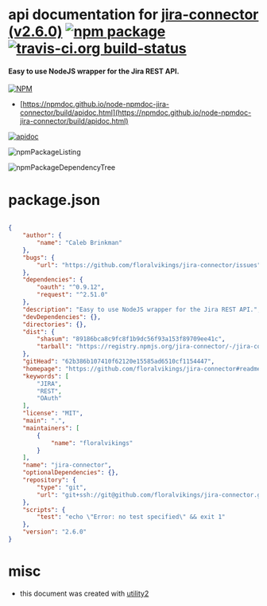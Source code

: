 # api documentation for  [jira-connector (v2.6.0)](https://github.com/floralvikings/jira-connector#readme)  [![npm package](https://img.shields.io/npm/v/npmdoc-jira-connector.svg?style=flat-square)](https://www.npmjs.org/package/npmdoc-jira-connector) [![travis-ci.org build-status](https://api.travis-ci.org/npmdoc/node-npmdoc-jira-connector.svg)](https://travis-ci.org/npmdoc/node-npmdoc-jira-connector)
#### Easy to use NodeJS wrapper for the Jira REST API.

[![NPM](https://nodei.co/npm/jira-connector.png?downloads=true&downloadRank=true&stars=true)](https://www.npmjs.com/package/jira-connector)

- [https://npmdoc.github.io/node-npmdoc-jira-connector/build/apidoc.html](https://npmdoc.github.io/node-npmdoc-jira-connector/build/apidoc.html)

[![apidoc](https://npmdoc.github.io/node-npmdoc-jira-connector/build/screenCapture.buildCi.browser.%252Ftmp%252Fbuild%252Fapidoc.html.png)](https://npmdoc.github.io/node-npmdoc-jira-connector/build/apidoc.html)

![npmPackageListing](https://npmdoc.github.io/node-npmdoc-jira-connector/build/screenCapture.npmPackageListing.svg)

![npmPackageDependencyTree](https://npmdoc.github.io/node-npmdoc-jira-connector/build/screenCapture.npmPackageDependencyTree.svg)



# package.json

```json

{
    "author": {
        "name": "Caleb Brinkman"
    },
    "bugs": {
        "url": "https://github.com/floralvikings/jira-connector/issues"
    },
    "dependencies": {
        "oauth": "^0.9.12",
        "request": "^2.51.0"
    },
    "description": "Easy to use NodeJS wrapper for the Jira REST API.",
    "devDependencies": {},
    "directories": {},
    "dist": {
        "shasum": "89186bca8c9fc8f1b9dc56f93a153f89709ee41c",
        "tarball": "https://registry.npmjs.org/jira-connector/-/jira-connector-2.6.0.tgz"
    },
    "gitHead": "62b386b107410f62120e15585ad6510cf1154447",
    "homepage": "https://github.com/floralvikings/jira-connector#readme",
    "keywords": [
        "JIRA",
        "REST",
        "OAuth"
    ],
    "license": "MIT",
    "main": ".",
    "maintainers": [
        {
            "name": "floralvikings"
        }
    ],
    "name": "jira-connector",
    "optionalDependencies": {},
    "repository": {
        "type": "git",
        "url": "git+ssh://git@github.com/floralvikings/jira-connector.git"
    },
    "scripts": {
        "test": "echo \"Error: no test specified\" && exit 1"
    },
    "version": "2.6.0"
}
```



# misc
- this document was created with [utility2](https://github.com/kaizhu256/node-utility2)
